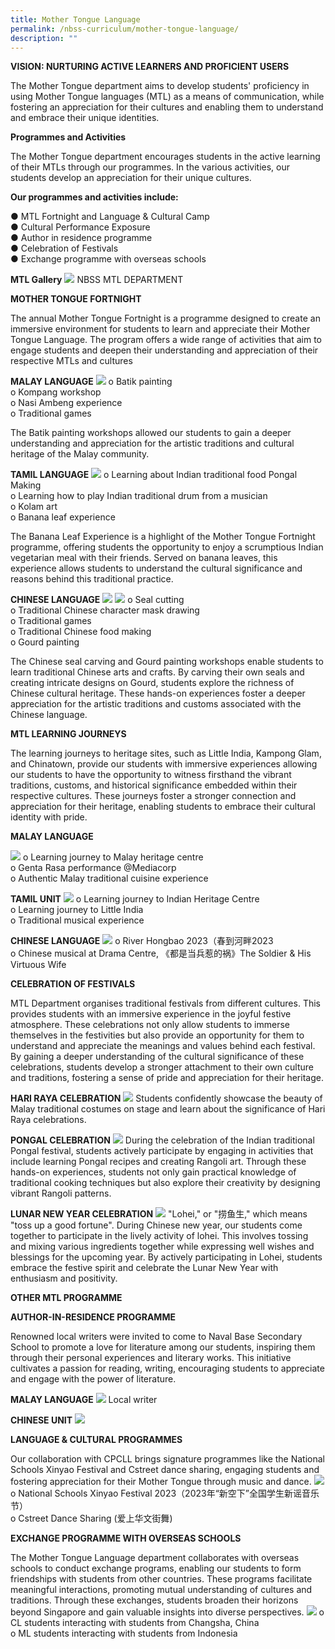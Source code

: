 ```yaml
---
title: Mother Tongue Language
permalink: /nbss-curriculum/mother-tongue-language/
description: ""
---
```

<p><strong>VISION: NURTURING ACTIVE LEARNERS AND PROFICIENT USERS</strong></p>
The Mother Tongue department aims to develop students' proficiency in using Mother Tongue languages (MTL) as a means of communication, while fostering an appreciation for their cultures and enabling them to understand and embrace their unique identities.

 **Programmes and Activities**
 
The Mother Tongue department encourages students in the active learning of their MTLs through our programmes. In the various activities, our students develop an appreciation for their unique cultures.

**Our programmes and activities include:**

●	MTL Fortnight and Language &amp; Cultural Camp<br>
●	Cultural Performance Exposure <br>
●	Author in residence programme <br>
●	Celebration of Festivals <br>
●	Exchange programme with overseas schools

**MTL Gallery**
![](/images/Cl/picture1.jpg)
NBSS MTL DEPARTMENT

**MOTHER TONGUE FORTNIGHT**

The annual Mother Tongue Fortnight is a programme designed to create an immersive environment for students to learn and appreciate their Mother Tongue Language. The program offers a wide range of activities that aim to engage students and deepen their understanding and appreciation of their respective MTLs and cultures

**MALAY LANGUAGE**
![](/images/Cl/picture2.jpg)
o	Batik painting<br>
o	Kompang workshop<br>
o	Nasi Ambeng experience<br>
o	Traditional games

The Batik painting workshops allowed our students to gain a deeper understanding and appreciation for the artistic traditions and cultural heritage of the Malay community.

**TAMIL LANGUAGE**
![](/images/Cl/picture3.jpg)
o	Learning about Indian traditional food Pongal Making<br>
o	Learning how to play Indian traditional drum from a musician<br>
o	Kolam art<br>
o	Banana leaf experience

The Banana Leaf Experience is a highlight of the Mother Tongue Fortnight programme, offering students the opportunity to enjoy a scrumptious Indian vegetarian meal with their friends. Served on banana leaves, this experience allows students to understand the cultural significance and reasons behind this traditional practice.

**CHINESE LANGUAGE**
![](/images/Cl/picture4.jpg)
![](/images/Cl/picture5.jpg)
o	Seal cutting<br>
o	Traditional Chinese character mask drawing<br>
o	Traditional games<br>
o	Traditional Chinese food making<br>
o	Gourd painting

The Chinese seal carving and Gourd painting workshops enable students to learn traditional Chinese arts and crafts. By carving their own seals and creating intricate designs on Gourd, students explore the richness of Chinese cultural heritage. These hands-on experiences foster a deeper appreciation for the artistic traditions and customs associated with the Chinese language.

**MTL LEARNING JOURNEYS**

The learning journeys to heritage sites, such as Little India, Kampong Glam, and Chinatown, provide our students with immersive experiences allowing our students to have the opportunity to witness firsthand the vibrant traditions, customs, and historical significance embedded within their respective cultures. These journeys foster a stronger connection and appreciation for their heritage, enabling students to embrace their cultural identity with pride.

**MALAY LANGUAGE**

![](/images/Cl/picture6.jpg)
o	Learning journey to Malay heritage centre<br>
o	Genta Rasa performance @Mediacorp<br>
o	Authentic Malay traditional cuisine experience 

**TAMIL UNIT**
![](/images/Cl/picture7.jpg)
o	Learning journey to Indian Heritage Centre <br>
o	Learning journey to Little India <br>
o	Traditional musical experience 

**CHINESE LANGUAGE**
![](/images/Cl/picture8.jpg)
o	River Hongbao 2023（春到河畔2023<br>
o	Chinese musical at Drama Centre, 《都是当兵惹的祸》The Soldier &amp; His Virtuous Wife

**CELEBRATION OF FESTIVALS**

MTL Department organises traditional festivals from different cultures. This provides students with an immersive experience in the joyful festive atmosphere. These celebrations not only allow students to immerse themselves in the festivities but also provide an opportunity for them to understand and appreciate the meanings and values behind each festival. By gaining a deeper understanding of the cultural significance of these celebrations, students develop a stronger attachment to their own culture and traditions, fostering a sense of pride and appreciation for their heritage.

**HARI RAYA CELEBRATION**
![](/images/Cl/picture9.jpg)
Students confidently showcase the beauty of Malay traditional costumes on stage and learn about the significance of Hari Raya celebrations. 

**PONGAL CELEBRATION**
![](/images/Cl/picture10.jpg)
During the celebration of the Indian traditional Pongal festival, students actively participate by engaging in activities that include learning Pongal recipes and creating Rangoli art. Through these hands-on experiences, students not only gain practical knowledge of traditional cooking techniques but also explore their creativity by designing vibrant Rangoli patterns. 

**LUNAR NEW YEAR CELEBRATION**
![](/images/Cl/picture11.jpg)
"Lohei," or "捞鱼生," which means "toss up a good fortune". During Chinese new year, our students come together to participate in the lively activity of lohei. This involves tossing and mixing various ingredients together while expressing well wishes and blessings for the upcoming year. By actively participating in Lohei, students embrace the festive spirit and celebrate the Lunar New Year with enthusiasm and positivity.

**OTHER MTL  PROGRAMME**

**AUTHOR-IN-RESIDENCE PROGRAMME** 

Renowned local writers were invited to come to Naval Base Secondary  School to promote a love for literature among our students, inspiring them through their personal experiences and literary works. This initiative cultivates a passion for reading, writing, encouraging students to appreciate and engage with the power of literature.

**MALAY LANGUAGE**
![](/images/Cl/picture12.jpg)
Local writer

**CHINESE UNIT**
![](/images/Cl/picture13.jpg)

**LANGUAGE &amp; CULTURAL PROGRAMMES**

Our collaboration with CPCLL brings signature programmes like the National Schools Xinyao Festival and Cstreet dance sharing, engaging students and fostering appreciation for their Mother Tongue through music and dance.
![](/images/Cl/picture14.jpg)
o	National Schools Xinyao Festival 2023（2023年“新空下”全国学生新谣音乐节）<br>
o	Cstreet Dance Sharing (爱上华文街舞)

**EXCHANGE PROGRAMME WITH OVERSEAS SCHOOLS**

The Mother Tongue Language department collaborates with overseas schools to conduct exchange programs, enabling our students to form friendships with students from other countries. These programs facilitate meaningful interactions, promoting mutual understanding of cultures and traditions. Through these exchanges, students broaden their horizons beyond Singapore and gain valuable insights into diverse perspectives.
![](/images/Cl/picture15.jpg)
o	CL students interacting with students from Changsha, China<br>
o	ML students interacting with students from Indonesia